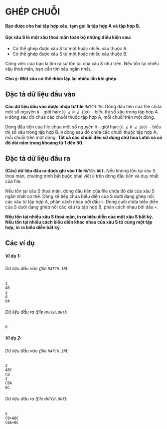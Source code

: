 # GHÉP CHUỖI

#### Bạn được cho hai tập hợp xâu, tạm gọi là tập hợp A và tập hợp B.
#### Gọi xâu S là một xâu thoả mãn toàn bộ những điều kiện sau:
- Có thể ghép được xâu S từ một hoặc nhiều xâu thuộc A.
- Có thể ghép được xâu S từ một hoặc nhiều xâu thuộc B.

Công việc của bạn là tìm ra sự tồn tại của xâu S như trên. Nếu tồn tại nhiều xâu thoả mãn, bạn cần tìm xâu ngắn nhất.

__Chú ý: Một xâu có thể được lặp lại nhiều lần khi ghép.__

## Đặc tả dữ liệu đầu vào
__Các dữ liệu đầu vào được nhập từ file__ `MATCH.IN`.
Dòng đầu tiên của file chứa một số nguyên `N` - giới hạn:`(0 ≤ N ≤ 100)` - biểu thị số xâu trong tập hợp A.
`N` dòng sau đó chứa các chuỗi thuộc tập hợp A, mỗi chuỗi trên một dòng.

Dòng đầu tiên của file chứa một số nguyên `M` - giới hạn:`(0 ≤ M ≤ 100)` - biểu thị số xâu trong tập hợp B.
`M` dòng sau đó chứa các chuỗi thuộc tập hợp A, mỗi chuỗi trên một dòng.
__Tất cả các chuỗi đều sử dụng chữ hoa Latin và có độ dài nằm trong khoảng từ 1 đến 50.__

## Đặc tả dữ liệu đầu ra
__(Các) dữ liệu đầu ra được ghi vào file `MATCH.OUT`.__
Nếu không tồn tại xâu S thoả mãn, chương trình bắt buộc phải viết `0` trên dòng đầu tiên và duy nhất của file. 

Nếu tồn tại xâu S thoả mãn, dòng đâu tiên của file chứa độ dài của xâu S ngắn nhất có thể. Dòng kế tiếp chứa biểu diễn của S dưới dạng ghép nối các xâu từ tập hợp A, phân cách nhau bởi dấu `+`. Dòng cuối chứa biểu diễn của S dưới dạng ghép nối các xâu từ tập hợp B, phân cách nhau bởi dấu `+`.

__Nếu tồn tại nhiều xâu S thoả mãn, in ra biểu diễn của một xâu S bất kỳ. Nếu tồn tại nhiều cách biểu diễn khác nhau của xâu S từ cùng một tập hợp, in ra biểu diễn bất kỳ.__

## Các ví dụ
##### Ví dụ 1:
###### Dữ liệu đầu vào (file `MATCH.IN`):
```
1
AB
2
A
BA
```
###### Dữ liệu đầu ra (file `MATCH.OUT`):
```
0
```

##### Ví dụ 2:
###### Dữ liệu đầu vào (file `MATCH.IN`):
```
2
ABC
CB
2
CBA
BC
```
###### Dữ liệu đầu ra (file `MATCH.OUT`):
```
5
CB+ABC
CBA+BC
```
